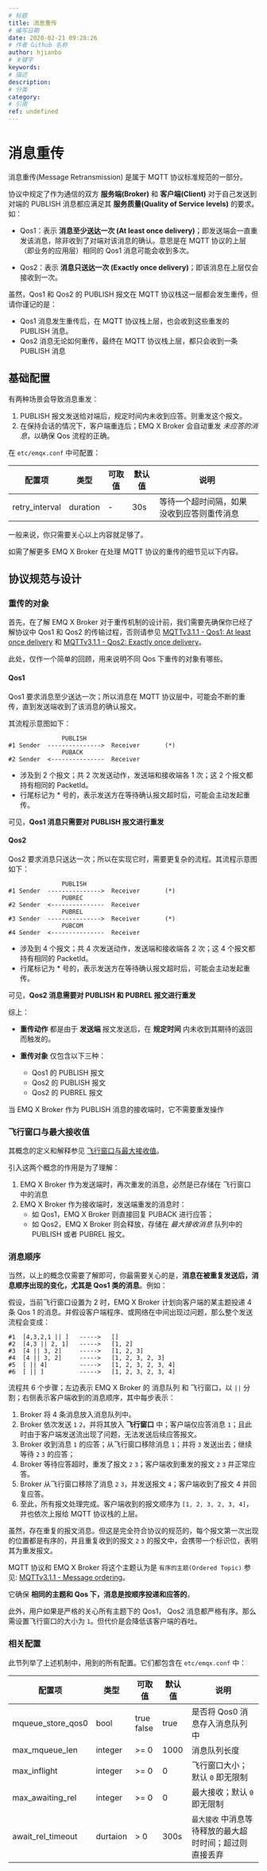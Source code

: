 ```yaml
---
# 标题
title: 消息重传
# 编写日期
date: 2020-02-21 09:28:26
# 作者 Github 名称
author: hjianbo
# 关键字
keywords:
# 描述
description:
# 分类
category: 
# 引用
ref: undefined
---
```


# 消息重传

消息重传(Message Retransmission) 是属于 MQTT 协议标准规范的一部分。

协议中规定了作为通信的双方 **服务端(Broker)** 和 **客户端(Client)** 对于自己发送到对端的 PUBLISH 消息都应满足其 **服务质量(Quality of Service levels)** 的要求。如：

- Qos1：表示 **消息至少送达一次 (At least once delivery)**；即发送端会一直重发该消息，除非收到了对端对该消息的确认。意思是在 MQTT 协议的上层（即业务的应用层）相同的 Qos1 消息可能会收到多次。

- Qos2：表示 **消息只送达一次 (Exactly once delivery)**；即该消息在上层仅会接收到一次。

虽然，Qos1 和 Qos2 的 PUBLISH 报文在 MQTT 协议栈这一层都会发生重传，但请你谨记的是：

- Qos1 消息发生重传后，在 MQTT 协议栈上层，也会收到这些重发的 PUBLISH 消息。
- Qos2 消息无论如何重传，最终在 MQTT 协议栈上层，都只会收到一条 PUBLISH 消息

## 基础配置

有两种场景会导致消息重发：

1. PUBLISH 报文发送给对端后，规定时间内未收到应答。则重发这个报文。
2. 在保持会话的情况下，客户端重连后；EMQ X Broker 会自动重发  *未应答的消息*，以确保 Qos 流程的正确。

在 `etc/emqx.conf` 中可配置：

| 配置项         | 类型      | 可取值 | 默认值  | 说明           |
| -------------- | --------- | ------ | ------- | -------------- |
| retry_interval | duration  | -      | 30s     | 等待一个超时间隔，如果没收到应答则重传消息 |


一般来说，你只需要关心以上内容就足够了。

如需了解更多 EMQ X Broker 在处理 MQTT 协议的重传的细节见以下内容。

## 协议规范与设计

### 重传的对象

首先，在了解 EMQ X Broker 对于重传机制的设计前，我们需要先确保你已经了解协议中 Qos1 和 Qos2 的传输过程，否则请参见 [MQTTv3.1.1 - Qos1: At least once delivery](http://docs.oasis-open.org/mqtt/mqtt/v3.1.1/os/mqtt-v3.1.1-os.html#_Toc398718101) 和 [MQTTv3.1.1 - Qos2: Exactly once delivery](http://docs.oasis-open.org/mqtt/mqtt/v3.1.1/os/mqtt-v3.1.1-os.html#_Toc398718102)。

此处，仅作一个简单的回顾，用来说明不同 Qos 下重传的对象有哪些。

#### Qos1

Qos1 要求消息至少送达一次；所以消息在 MQTT 协议层中，可能会不断的重传，直到发送端收到了该消息的确认报文。

其流程示意图如下：

```
               PUBLISH
#1 Sender  --------------->  Receiver       (*)
               PUBACK
#2 Sender  <---------------  Receiver
```

- 涉及到 2 个报文；共 2 次发送动作，发送端和接收端各 1 次；这 2 个报文都持有相同的 PacketId。
- 行尾标记为 * 号的，表示发送方在等待确认报文超时后，可能会主动发起重传。


可见，**Qos1 消息只需要对 PUBLISH 报文进行重发**

#### Qos2

Qos2 要求消息只送达一次；所以在实现它时，需要更复杂的流程。其流程示意图如下：

```
               PUBLISH
#1 Sender  --------------->  Receiver       (*)
               PUBREC
#2 Sender  <---------------  Receiver
               PUBREL
#3 Sender  --------------->  Receiver       (*)
               PUBCOM
#4 Sender  <---------------  Receiver
```

- 涉及到 4 个报文；共 4 次发送动作，发送端和接收端各 2 次；这 4 个报文都持有相同的 PacketId。
- 行尾标记为 * 号的，表示发送方在等待确认报文超时后，可能会主动发起重传。

可见，**Qos2 消息需要对 PUBLISH 和 PUBREL 报文进行重发**

综上：

- **重传动作** 都是由于 **发送端** 报文发送后，在 **规定时间** 内未收到其期待的返回而触发的。

- **重传对象** 仅包含以下三种：
    * Qos1 的 PUBLISH 报文
    * Qos2 的 PUBLISH 报文
    * Qos2 的 PUBREL 报文

当 EMQ X Broker 作为 PUBLISH 消息的接收端时，它不需要重发操作


### 飞行窗口与最大接收值

其概念的定义和解释参见 [飞行窗口与最大接收值](#todo)。

引入这两个概念的作用是为了理解：

1. EMQ X Broker 作为发送端时，再次重发的消息，必然是已存储在 飞行窗口 中的消息
2. EMQ X Broker 作为接收端时，发送端重发的消息时：
    - 如 Qos1，EMQ X Broker 则直接回复 PUBACK 进行应答；
    - 如 Qos2，EMQ X Broker 则会释放，存储在 *最大接收消息* 队列中的 PUBLISH 或者 PUBREL 报文。


### 消息顺序

当然，以上的概念仅需要了解即可，你最需要关心的是，**消息在被重复发送后，消息顺序出现的变化，尤其是 Qos1 类的消息**。例如：

假设，当前飞行窗口设置为 2 时，EMQ X Broker 计划向客户端的某主题投递 4 条 Qos 1 的消息。并假设客户端程序、或网络在中间出现过问题，那么整个发送流程会变成：

```
#1  [4,3,2,1 || ]   ----->   []
#2  [4,3 || 2, 1]   ----->   [1, 2]
#3  [4 || 3, 2]     ----->   [1, 2, 3]
#4  [4 || 3, 2]     ----->   [1, 2, 3, 2, 3]
#5  [ || 4]         ----->   [1, 2, 3, 2, 3, 4]
#6  [ || ]          ----->   [1, 2, 3, 2, 3, 4]
```

流程共 6 个步骤；左边表示 EMQ X Broker 的 消息队列 和 飞行窗口，以 `||` 分割；右侧表示客户端收到的消息顺序，其中每步表示：

1. Broker 将 4 条消息放入消息队列中。
2. Broker 依次发送 `1` `2`，并将其放入 **飞行窗口** 中；客户端仅应答消息 `1`；且此时由于客户端发送流出现了问题，无法发送后续应答报文。
3. Broker 收到消息 `1` 的应答；从飞行窗口移除消息 `1`；并将 `3` 发送出去；继续等待 `2` `3` 的应答；
4. Broker 等待应答超时，重发了报文 `2` `3`；客户端收到重发的报文 `2` `3` 并正常应答。
5. Broker 从飞行窗口移除了消息 `2` `3`，并发送报文 `4`；客户端收到了报文 4 并回复应答。
6. 至此，所有报文处理完成。客户端收到的报文顺序为 `[1, 2, 3, 2, 3, 4]`，并也依次上报给 MQTT 协议栈的上层。

虽然，存在重复的报文消息。但这是完全符合协议的规范的，每个报文第一次出现的位置都是有序的，并且重复收到的报文 `2` `3` 的报文中，会携带一个标识位，表明其为重发报文。

MQTT 协议和 EMQ X Broker 将这个主题认为是 `有序的主题(Ordered Topic)` 参见: [MQTTv3.1.1 - Message ordering](http://docs.oasis-open.org/mqtt/mqtt/v3.1.1/os/mqtt-v3.1.1-os.html#_Toc398718105)。

它确保 **相同的主题和 Qos 下，消息是按顺序投递和应答的**。

此外，用户如果是严格的关心所有主题下的 Qos1， Qos2 消息都严格有序。那么需设置飞行窗口的大小为 `1`。但代价是会降低该客户端的吞吐。

### 相关配置

此节列举了上述机制中，用到的所有配置。它们都包含在 `etc/emqx.conf` 中：

| 配置项            | 类型     | 可取值        | 默认值 | 说明                                                    |
| ----------------- | -------- | ------------- | ------ | ------------------------------------------------------- |
| mqueue_store_qos0 | bool     | true<br>false | true   | 是否将 Qos0 消息存入消息队列中                          |
| max_mqueue_len    | integer  | >= 0          | 1000   | 消息队列长度                                            |
| max_inflight      | integer  | >= 0          | 0      | 飞行窗口大小；默认 `0` 即无限制                         |
| max_awaiting_rel  | integer  | >= 0          | 0      | 最大接收；默认 `0` 即无限制                             |
| await_rel_timeout | durtaion | >  0          | 300s   | `最大接收` 中消息等待释放的最大超时时间；超过则直接丢弃 |
